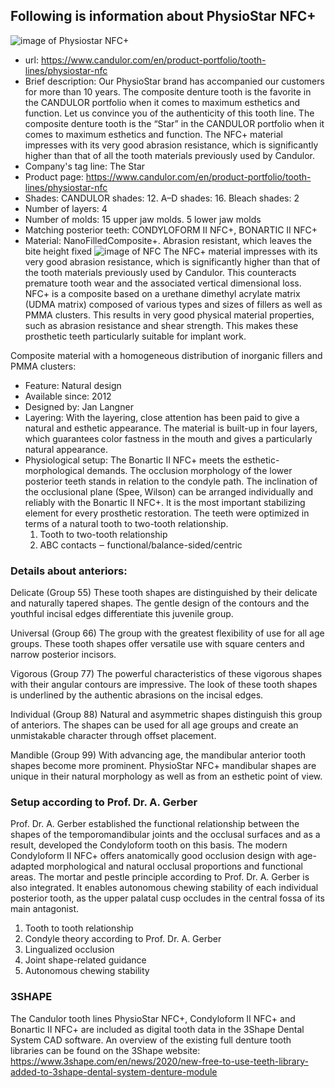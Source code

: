 ## Following is information about PhysioStar NFC+

![ image of Physiostar NFC+](https://www.candulor.com/sites/default/files/styles/bx_stack_5_3_w1440_cropped/public/styles/bx_stack_5_3_w1440_cropped/public/media/product/slider/129/physiostar-nfc.png?itok=aRTFioQs)
- url: https://www.candulor.com/en/product-portfolio/tooth-lines/physiostar-nfc
- Brief description: Our PhysioStar brand has accompanied our customers for more than 10 years. The composite denture tooth is the favorite in the CANDULOR portfolio when it comes to maximum esthetics and function. Let us convince you of the authenticity of this tooth line. The composite denture tooth is the “Star” in the CANDULOR portfolio when it comes to maximum esthetics and function. The NFC+ material impresses with its very good abrasion resistance, which is significantly higher than that of all the tooth materials previously used by Candulor. 
- Company's tag line: The Star
- Product page: https://www.candulor.com/en/product-portfolio/tooth-lines/physiostar-nfc
- Shades: CANDULOR shades: 12. A–D shades: 16. Bleach shades: 2
- Number of layers: 4
- Number of molds: 15 upper jaw molds. 5 lower jaw molds
- Matching posterior teeth: CONDYLOFORM II NFC+, BONARTIC II NFC+
- Material: NanoFilledComposite+. Abrasion resistant, which leaves the bite height fixed
![image of NFC](https://www.candulor.com/sites/default/files/styles/bx_stack_5_4_w1440_cropped/public/styles/bx_stack_5_4_w1440_cropped/public/media/bx/bx-content-slider-item/physiostar-nfc-upper-crop-0001-kopie_2.jpg?itok=ZUkgET4J)
The NFC+ material impresses with its very good abrasion resistance, which is significantly higher than that of the tooth materials previously used by Candulor. This counteracts premature tooth wear and the associated vertical dimensional loss. NFC+ is a composite based on a urethane dimethyl acrylate matrix (UDMA matrix) composed of various types and sizes of fillers as well as PMMA clusters. This results in very good physical material properties, such as abrasion resistance and shear strength. This makes these prosthetic teeth particularly suitable for implant work. 

Composite material with a homogeneous distribution of inorganic fillers and PMMA clusters: 
- Feature: Natural design
- Available since: 2012
- Designed by: Jan Langner
- Layering: With the layering, close attention has been paid to give a natural and esthetic appearance. The material is built-up in four layers, which guarantees color fastness in the mouth and gives a particularly natural appearance.
- Physiological setup: The Bonartic II NFC+ meets the esthetic-morphological demands. The occlusion morphology of the lower posterior teeth stands in relation to the condyle path. The inclination of the occlusional plane (Spee, Wilson) can be arranged individually and reliably with the Bonartic II NFC+. It is the most important stabilizing element for every prosthetic restoration. The teeth were optimized in terms of a natural tooth to two-tooth relationship.
  1. Tooth to two-tooth relationship
  2. ABC contacts ‒ functional/balance-sided/centric

### Details about anteriors:

Delicate (Group 55)
These tooth shapes are distinguished by their delicate and naturally tapered shapes. The gentle design of the contours and the youthful incisal edges differentiate this juvenile group.

Universal (Group 66)
The group with the greatest flexibility of use for all age groups. These tooth shapes offer versatile use with square centers and narrow posterior incisors.

Vigorous (Group 77)
The powerful characteristics of these vigorous shapes with their angular contours are impressive. The look of these tooth shapes is underlined by the authentic abrasions on the incisal edges.

Individual (Group 88)
Natural and asymmetric shapes distinguish this group of anteriors. The shapes can be used for all age groups and create an unmistakable character through offset placement.

Mandible (Group 99)
With advancing age, the mandibular anterior tooth shapes become more prominent. PhysioStar NFC+ mandibular shapes are unique in their natural morphology as well as from an esthetic point of view.

### Setup according to Prof. Dr. A. Gerber

Prof. Dr. A. Gerber established the functional relationship between the shapes of the temporomandibular joints and the occlusal surfaces and as a result, developed the Condyloform tooth on this basis. The modern Condyloform II NFC+ offers anatomically good occlusion design with age-adapted morphological and natural occlusal proportions and functional areas. The mortar and pestle principle according to Prof. Dr. A. Gerber is also integrated. It enables autonomous chewing stability of each individual posterior tooth, as the upper palatal cusp occludes in the central fossa of its main antagonist.

  1. Tooth to tooth relationship
  2. Condyle theory according to Prof. Dr. A. Gerber
  3. Lingualized occlusion
  4. Joint shape-related guidance
  5. Autonomous chewing stability​​​


### 3SHAPE

The Candulor tooth lines PhysioStar NFC+, Condyloform II NFC+ and Bonartic II NFC+ are included as digital tooth data in the 3Shape Dental System CAD software. An overview of the existing full denture tooth libraries can be found on the 3Shape website: https://www.3shape.com/en/news/2020/new-free-to-use-teeth-library-added-to-3shape-dental-system-denture-module 